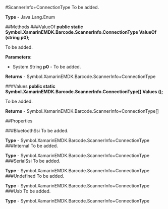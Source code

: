 #ScannerInfo+ConnectionType
To be added.

**Type** - Java.Lang.Enum

##Methods
###ValueOf
**public static Symbol.XamarinEMDK.Barcode.ScannerInfo.ConnectionType ValueOf (string p0);**

To be added.

**Parameters:** 

* System.String **p0** - To be added.

**Returns** - Symbol.XamarinEMDK.Barcode.ScannerInfo+ConnectionType

###Values
**public static Symbol.XamarinEMDK.Barcode.ScannerInfo.ConnectionType[] Values ();**

To be added.


**Returns** - Symbol.XamarinEMDK.Barcode.ScannerInfo+ConnectionType[]

##Properties

###BluetoothSsi
To be added.

**Type** - Symbol.XamarinEMDK.Barcode.ScannerInfo+ConnectionType
###Internal
To be added.

**Type** - Symbol.XamarinEMDK.Barcode.ScannerInfo+ConnectionType
###SerialSsi
To be added.

**Type** - Symbol.XamarinEMDK.Barcode.ScannerInfo+ConnectionType
###Undefined
To be added.

**Type** - Symbol.XamarinEMDK.Barcode.ScannerInfo+ConnectionType
###Usb
To be added.

**Type** - Symbol.XamarinEMDK.Barcode.ScannerInfo+ConnectionType



